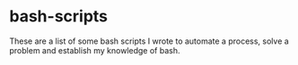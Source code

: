 # bash-scripts
These are a list of  some bash scripts I wrote to automate a process, solve a problem and establish my knowledge of bash.
